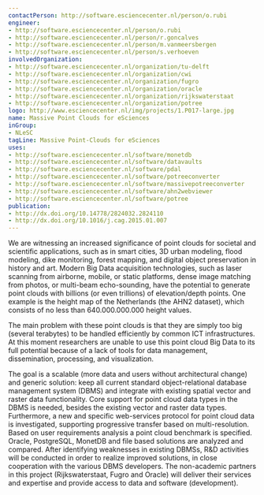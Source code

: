 ```yaml
---
contactPerson: http://software.esciencecenter.nl/person/o.rubi
engineer:
- http://software.esciencecenter.nl/person/o.rubi
- http://software.esciencecenter.nl/person/r.goncalves
- http://software.esciencecenter.nl/person/m.vanmeersbergen
- http://software.esciencecenter.nl/person/s.verhoeven
involvedOrganization:
- http://software.esciencecenter.nl/organization/tu-delft
- http://software.esciencecenter.nl/organization/cwi
- http://software.esciencecenter.nl/organization/fugro
- http://software.esciencecenter.nl/organization/oracle
- http://software.esciencecenter.nl/organization/rijkswaterstaat
- http://software.esciencecenter.nl/organization/potree
logo: http://www.esciencecenter.nl/img/projects/1.P017-large.jpg
name: Massive Point Clouds for eSciences
inGroup:
- NLeSC
tagLine: Massive Point-Clouds for eSciences
uses:
- http://software.esciencecenter.nl/software/monetdb
- http://software.esciencecenter.nl/software/datavaults
- http://software.esciencecenter.nl/software/pdal
- http://software.esciencecenter.nl/software/potreeconverter
- http://software.esciencecenter.nl/software/massivepotreeconverter
- http://software.esciencecenter.nl/software/ahn2webviewer
- http://software.esciencecenter.nl/software/potree
publication:
- http://dx.doi.org/10.14778/2824032.2824110
- http://dx.doi.org/10.1016/j.cag.2015.01.007
---
```

We are witnessing an increased significance of point clouds for societal and scientific applications, such as in smart cities, 3D urban modeling, flood modeling, dike monitoring, forest mapping, and digital object preservation in history and art. Modern Big Data acquisition technologies, such as laser scanning from airborne, mobile, or static platforms, dense image matching from photos, or multi-beam echo-sounding, have the potential to generate point clouds with billions (or even trillions) of elevation/depth points. One example is the height map of the Netherlands (the  AHN2 dataset), which consists of no less than 640.000.000.000 height values.

The main problem with these point clouds is that they are simply too big (several terabytes) to be handled efficiently by common ICT infrastructures. At this moment researchers are unable to use this point cloud Big Data to its full potential because of a lack of tools for data management, dissemination, processing, and visualization.

The goal is a scalable (more data and users without architectural change) and generic solution: keep all current standard object-relational database management system (DBMS) and integrate with existing spatial vector and raster data functionality. Core support for point cloud data types in the DBMS is needed, besides the existing vector and raster data types. Furthermore, a new and specific web-services protocol for point cloud data is investigated, supporting progressive transfer based on multi-resolution. Based on user requirements analysis a point cloud benchmark is specified. Oracle, PostgreSQL, MonetDB and file based solutions are analyzed and compared. After identifying weaknesses in existing DBMSs, R&D activities will be conducted in order to realize improved solutions, in close cooperation with the various DBMS developers. The non-academic partners in this project (Rijkswaterstaat, Fugro and Oracle) will deliver their services and expertise and provide access to data and software (development).
